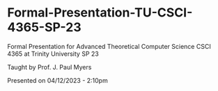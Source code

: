 # Formal-Presentation-TU-CSCI-4365-SP-23
Formal Presentation for Advanced Theoretical Computer Science CSCI 4365 at Trinity University SP 23

Taught by Prof. J. Paul Myers

Presented on 04/12/2023 - 2:10pm
